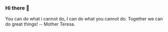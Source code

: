 ### Hi there 👋
You can do what i cannot do, I can do what you cannot do. Together we can do great things! 
⏤ Mother Teresa.
<!--
**AlanPhanChan/AlanPhanChan** is a ✨ _special_ ✨ repository because its `README.md` (this file) appears on your GitHub profile.

<p align="center">
<img src="https://komarev.com/ghpvc/?username=AlanPhanChan&label=Profile+Views" />
</p>
